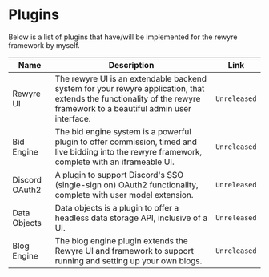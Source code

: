 # Plugins

Below is a list of plugins that have/will be implemented for the rewyre framework by myself.

| Name | Description | Link |
| - | - | - |
| Rewyre UI | The rewyre UI is an extendable backend system for your rewyre application, that extends the functionality of the rewyre framework to a beautiful admin user interface. | `Unreleased` |
| Bid Engine | The bid engine system is a powerful plugin to offer commission, timed and live bidding into the rewyre framework, complete with an iframeable UI. | `Unreleased` |
| Discord OAuth2 | A plugin to support Discord's SSO (single-sign on) OAuth2 functionality, complete with user model extension. | `Unreleased` |
| Data Objects | Data objects is a plugin to offer a headless data storage API, inclusive of a UI. | `Unreleased` |
| Blog Engine | The blog engine plugin extends the Rewyre UI and framework to support running and setting up your own blogs. | `Unreleased` |
